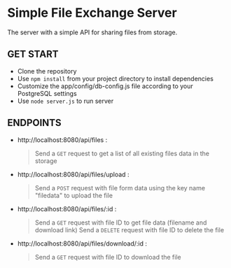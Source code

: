 Simple File Exchange Server
====================

The server with a simple API for sharing files from storage. 

GET START
------------

- Clone the repository
- Use `npm install` from your project directory to install dependencies
- Customize the app/config/db-config.js file according to your PostgreSQL settings
- Use `node server.js` to run server

ENDPOINTS
--------------

- http://localhost:8080/api/files :
    > Send a `GET` request to get a list of all existing files data in the storage

- http://localhost:8080/api/files/upload :
    > Send a `POST` request with file form data using the key name "filedata" to upload the file 

- http://localhost:8080/api/files/:id :
    > Send a `GET` request with file ID to get file data (filename and download link)
    > Send a `DELETE` request with file ID to delete the file

- http://localhost:8080/api/files/download/:id :
    > Send a `GET` request with file ID to download the file

